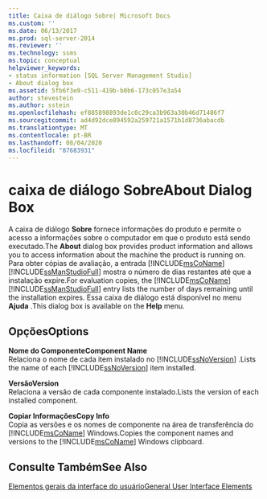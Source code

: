 ```yaml
---
title: Caixa de diálogo Sobre| Microsoft Docs
ms.custom: ''
ms.date: 06/13/2017
ms.prod: sql-server-2014
ms.reviewer: ''
ms.technology: ssms
ms.topic: conceptual
helpviewer_keywords:
- status information [SQL Server Management Studio]
- About dialog box
ms.assetid: 5fb6f3e9-c511-419b-b0b6-173c057e3a54
author: stevestein
ms.author: sstein
ms.openlocfilehash: ef885898893de1c0c29ca3b963a30b46d71486f7
ms.sourcegitcommit: ad4d92dce894592a259721a1571b1d8736abacdb
ms.translationtype: MT
ms.contentlocale: pt-BR
ms.lasthandoff: 08/04/2020
ms.locfileid: "87683931"
---
```

# <a name="about-dialog-box"></a><span data-ttu-id="323f5-102">caixa de diálogo Sobre</span><span class="sxs-lookup"><span data-stu-id="323f5-102">About Dialog Box</span></span>
  <span data-ttu-id="323f5-103">A caixa de diálogo **Sobre** fornece informações do produto e permite o acesso a informações sobre o computador em que o produto está sendo executado.</span><span class="sxs-lookup"><span data-stu-id="323f5-103">The **About** dialog box provides product information and allows you to access information about the machine the product is running on.</span></span> <span data-ttu-id="323f5-104">Para obter cópias de avaliação, a entrada [!INCLUDE[msCoName](../includes/msconame-md.md)] [!INCLUDE[ssManStudioFull](../includes/ssmanstudiofull-md.md)] mostra o número de dias restantes até que a instalação expire.</span><span class="sxs-lookup"><span data-stu-id="323f5-104">For evaluation copies, the [!INCLUDE[msCoName](../includes/msconame-md.md)] [!INCLUDE[ssManStudioFull](../includes/ssmanstudiofull-md.md)] entry lists the number of days remaining until the installation expires.</span></span> <span data-ttu-id="323f5-105">Essa caixa de diálogo está disponível no menu **Ajuda** .</span><span class="sxs-lookup"><span data-stu-id="323f5-105">This dialog box is available on the **Help** menu.</span></span>  
  
## <a name="options"></a><span data-ttu-id="323f5-106">Opções</span><span class="sxs-lookup"><span data-stu-id="323f5-106">Options</span></span>  
 <span data-ttu-id="323f5-107">**Nome do Componente**</span><span class="sxs-lookup"><span data-stu-id="323f5-107">**Component Name**</span></span>  
 <span data-ttu-id="323f5-108">Relaciona o nome de cada item instalado no [!INCLUDE[ssNoVersion](../includes/ssnoversion-md.md)] .</span><span class="sxs-lookup"><span data-stu-id="323f5-108">Lists the name of each [!INCLUDE[ssNoVersion](../includes/ssnoversion-md.md)] item installed.</span></span>  
  
 <span data-ttu-id="323f5-109">**Versão**</span><span class="sxs-lookup"><span data-stu-id="323f5-109">**Version**</span></span>  
 <span data-ttu-id="323f5-110">Relaciona a versão de cada componente instalado.</span><span class="sxs-lookup"><span data-stu-id="323f5-110">Lists the version of each installed component.</span></span>  
  
 <span data-ttu-id="323f5-111">**Copiar Informações**</span><span class="sxs-lookup"><span data-stu-id="323f5-111">**Copy Info**</span></span>  
 <span data-ttu-id="323f5-112">Copia as versões e os nomes de componente na área de transferência do [!INCLUDE[msCoName](../includes/msconame-md.md)] Windows.</span><span class="sxs-lookup"><span data-stu-id="323f5-112">Copies the component names and versions to the [!INCLUDE[msCoName](../includes/msconame-md.md)] Windows clipboard.</span></span>  
  
## <a name="see-also"></a><span data-ttu-id="323f5-113">Consulte Também</span><span class="sxs-lookup"><span data-stu-id="323f5-113">See Also</span></span>  
 [<span data-ttu-id="323f5-114">Elementos gerais da interface do usuário</span><span class="sxs-lookup"><span data-stu-id="323f5-114">General User Interface Elements</span></span>](general-user-interface-elements.md)  
  
  
